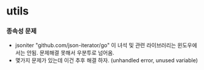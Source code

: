 # utils

### 종속성 문제

- jsoniter "github.com/json-iterator/go" 이 녀석 및 관련 라이브러리는 윈도우에서는 안됨. 문제해결 못해서 우분투로 넘어옴.
- 몇가지 문제가 있는데 이건 추후 해결 하자. (unhandled error, unused variable)